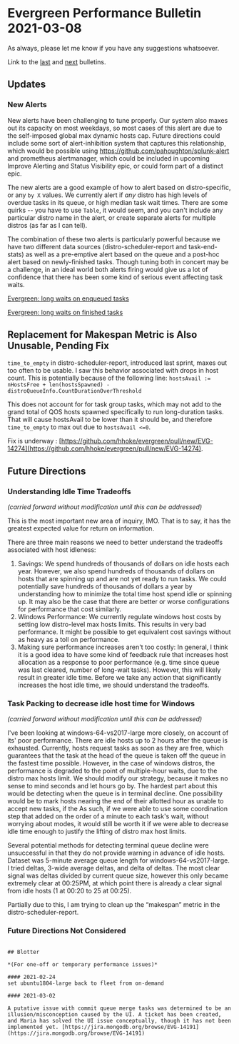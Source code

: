 # Evergreen Performance Bulletin 2021-03-08

As always, please let me know if you have any suggestions whatsoever.

Link to the [last](https://hhoke.github.io/evergreen_task_analysis/2021-02-22.html) and [next](https://hhoke.github.io/evergreen_task_analysis/2021-03-22.html) bulletins.

## Updates

### New Alerts

New alerts have been challenging to tune properly. Our system also maxes out its capacity on most weekdays, so most cases of this alert are due to the self-imposed global max dynamic hosts cap. Future directions could include some sort of alert-inhibition system that captures this relationship, which would be possible using https://github.com/pahoughton/splunk-alert and prometheus alertmanager, which could be included in upcoming Improve Alerting and Status Visibility epic, or could form part of a distinct epic.

The new alerts are a good example of how to alert based on distro-specific, or any `by X` values. We currently alert if *any* distro has high levels of overdue tasks in its queue, or high median task wait times. There are some quirks -- you have to use `Table`, it would seem, and you can't include any particular distro name in the alert, or create separate alerts for multiple distros (as far as I can tell).

The combination of these two alerts is particularly powerful because we have two different data sources (distro-scheduler-report and task-end-stats) as well as a pre-emptive alert based on the queue and a post-hoc alert based on newly-finished tasks. Though tuning both in concert may be a challenge, in an ideal world both alerts firing would give us a lot of confidence that there has been some kind of serious event affecting task waits.

[Evergreen: long waits on enqueued tasks](https://mongodb.splunkcloud.com/en-US/app/search/alert?s=%2FservicesNS%2Fnobody%2Fsearch%2Fsaved%2Fsearches%2FEvergreen%253A%2520long%2520waits%2520on%2520enqueued%2520tasks)

[Evergreen: long waits on finished tasks](https://mongodb.splunkcloud.com/en-US/app/search/alert?s=%2FservicesNS%2Fnobody%2Fsearch%2Fsaved%2Fsearches%2FEvergreen%253A%2520long%2520waits%2520on%2520finished%2520tasks)

## Replacement for Makespan Metric is Also Unusable, Pending Fix

`time_to_empty` in distro-scheduler-report, introduced last sprint, maxes out too often to be usable.
I saw this behavior associated with drops in host count.
This is potentially because of the following line:
`hostsAvail := nHostsFree + len(hostsSpawned) - distroQueueInfo.CountDurationOverThreshold`

This does not account for for task group tasks, which may not add to the grand total of QOS hosts spawned specifically to run long-duration tasks. That will cause hostsAvail to be lower than it should be, and therefore `time_to_empty` to max out due to `hostsAvail <=0`.

Fix is underway : [https://github.com/hhoke/evergreen/pull/new/EVG-14274](https://github.com/hhoke/evergreen/pull/new/EVG-14274).

## Future Directions

### Understanding Idle Time Tradeoffs

*(carried forward without modification until this can be addressed)*

This is the most important new area of inquiry, IMO. That is to say, it has the greatest expected value for return on information.

There are three main reasons we need to better understand the tradeoffs associated with host idleness:

1. Savings: We spend hundreds of thousands of dollars on idle hosts each year. However, we also spend hundreds of thousands of dollars on hosts that are spinning up and are not yet ready to run tasks. We could potentially save hundreds of thousands of dollars a year by understanding how to minimize the total time host spend idle or spinning up. It may also be the case that there are better or worse configurations for performance that cost similarly.
2. Windows Performance: We currently regulate windows host costs by setting low distro-level max hosts limits. This results in very bad performance. It might be possible to get equivalent cost savings without as heavy as a toll on performance. 
3. Making sure performance increases aren't too costly: In general, I think it is a good idea to have some kind of feedback rule that increases host allocation as a response to poor performance (e.g. time since queue was last cleared, number of long-wait tasks). However, this will likely result in greater idle time. Before we take any action that significantly increases the host idle time, we should understand the tradeoffs.

### Task Packing to decrease idle host time for Windows

*(carried forward without modification until this can be addressed)*

I've been looking at windows-64-vs2017-large more closely, on account of its' poor performance.
There are idle hosts up to 2 hours after the queue is exhausted.
Currently, hosts request tasks as soon as they are free, which guarantees that the task at the head of the queue is taken off the queue in the fastest time possible.
However, in the case of windows distros, the performance is degraded to the point of multiple-hour waits, due to the distro max hosts limit.
We should modify our strategy, because it makes no sense to mind seconds and let hours go by.
The hardest part about this would be detecting when the queue is in terminal decline.
One possibility would be to mark hosts nearing the end of their allotted hour as unable to accept new tasks, if the 
As such, if we were able to use some coordination step that added on the order of a minute to each task's wait, without worrying about modes, it would still be worth it if we were able to decrease idle time enough to justify the lifting of distro max host limits.

Several potential methods for detecting terminal queue decline were unsuccessful in that they do not provide warning in advance of idle hosts.
Dataset was 5-minute average queue length for windows-64-vs2017-large.
I tried deltas, 3-wide average deltas, and delta of deltas.
The most clear signal was deltas divided by current queue size, however this only became extremely clear at 00:25PM, at which point there is already a clear signal from idle hosts (1 at 00:20 to 25 at 00:25).

Partially due to this, I am trying to clean up the “makespan” metric in the distro-scheduler-report.

### Future Directions Not Considered

~~~

## Blotter

*(For one-off or temporary performance issues)*

#### 2021-02-24
set ubuntu1804-large back to fleet from on-demand

#### 2021-03-02

A putative issue with commit queue merge tasks was determined to be an illusion/misconception caused by the UI. A ticket has been created, and Maria has solved the UI issue conceptually, though it has not been implemented yet. [https://jira.mongodb.org/browse/EVG-14191](https://jira.mongodb.org/browse/EVG-14191)
